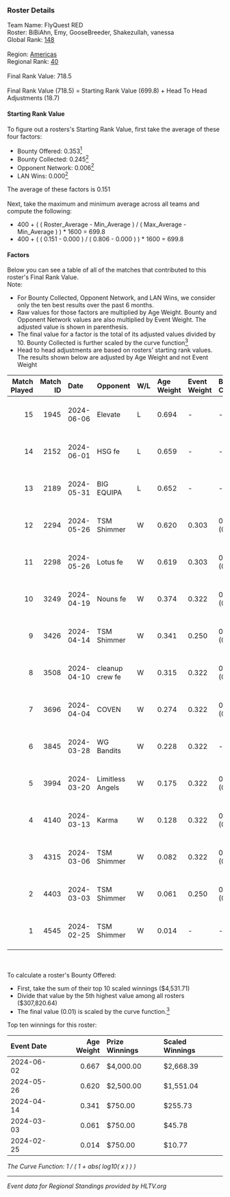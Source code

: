 ### Roster Details<br />
Team Name: FlyQuest RED<br />
Roster: BiBiAhn, Emy, GooseBreeder, Shakezullah, vanessa<br />
Global Rank: [148](../../standings_global_2024_08_21.md)<br />
<br />
Region: [Americas]( ../../standings_americas_2024_08_21.md)<br />
Regional Rank: [40]( ../../standings_americas_2024_08_21.md)<br />
<br />
Final Rank Value:  718.5<br />
<br />
Final Rank Value (718.5) = Starting Rank Value (699.8) + Head To Head Adjustments (18.7)<br />

#### Starting Rank Value<br />
To figure out a rosters's Starting Rank Value, first take the average of these four factors:<br />
- Bounty Offered: 0.353[<sup>1</sup>](#table2)
- Bounty Collected: 0.245[<sup>2</sup>](#table1)
- Opponent Network: 0.006[<sup>2</sup>](#table1)
- LAN Wins: 0.000[<sup>2</sup>](#table1)

The average of these factors is 0.151<br />
<br />
Next, take the maximum and minimum average across all teams and compute the following:<br />
- 400 + ( ( Roster_Average - Min_Average ) / ( Max_Average - Min_Average ) ) * 1600 = 699.8
- 400 + ( ( 0.151 - 0.000 ) / ( 0.806 - 0.000 ) ) * 1600 = 699.8


#### Factors<br />
Below you can see a table of all of the matches that contributed to this roster's Final Rank Value.<br />
Note:<br />

- For Bounty Collected, Opponent Network, and LAN Wins, we consider only the ten best results over the past 6 months.
- Raw values for those factors are multiplied by Age Weight. Bounty and Opponent Network values are also multiplied by Event Weight. The adjusted value is shown in parenthesis.
- The final value for a factor is the total of its adjusted values divided by 10. Bounty Collected is further scaled by the curve function[<sup>3</sup>](#curveFunction)
- Head to head adjustments are based on rosters' starting rank values. The results shown below are adjusted by Age Weight and not Event Weight
<span id="table1"></span><br />


| Match Played | Match ID | Date       | Opponent         | W/L | Age Weight | Event Weight | Bounty Collected | Opponent Network | LAN Wins  | H2H Adj. | Roster                                           |
| -: | -: | :- | :- | :- | :- | :- | :- | :- | :- | -: | :- |
|           15 |     1945 | 2024-06-06 | Elevate          | L   | 0.694      | -            | -                | -                | -         |    -4.18 | BiBiAhn, Emy, GooseBreeder, Shakezullah, vanessa |
|           14 |     2152 | 2024-06-01 | HSG fe           | L   | 0.659      | -            | -                | -                | -         |    -8.46 | BiBiAhn, Emy, GooseBreeder, Kaoday, vanessa      |
|           13 |     2189 | 2024-05-31 | BIG EQUIPA       | L   | 0.652      | -            | -                | -                | -         |   -10.04 | BiBiAhn, Emy, GooseBreeder, Kaoday, vanessa      |
|           12 |     2294 | 2024-05-26 | TSM Shimmer      | W   | 0.620      | 0.303        | 0.021 (0.004)    | 0.154 (0.029)    | 0 (0.000) |     9.51 | BiBiAhn, Emy, GooseBreeder, Kaoday, vanessa      |
|           11 |     2298 | 2024-05-26 | Lotus fe         | W   | 0.619      | 0.303        | 0.004 (0.001)    | 0.031 (0.006)    | 0 (0.000) |     7.33 | BiBiAhn, Emy, GooseBreeder, Kaoday, vanessa      |
|           10 |     3249 | 2024-04-19 | Nouns fe         | W   | 0.374      | 0.322        | 0.004 (0.000)    | 0.019 (0.002)    | 0 (0.000) |     4.43 | BiBiAhn, Emy, GooseBreeder, Kaoday, vanessa      |
|            9 |     3426 | 2024-04-14 | TSM Shimmer      | W   | 0.341      | 0.250        | 0.021 (0.002)    | 0.154 (0.013)    | 0 (0.000) |     5.35 | BiBiAhn, Emy, GooseBreeder, Kaoday, vanessa      |
|            8 |     3508 | 2024-04-10 | cleanup crew fe  | W   | 0.315      | 0.322        | 0.001 (0.000)    | 0.011 (0.001)    | 0 (0.000) |     3.57 | BiBiAhn, Emy, GooseBreeder, Kaoday, vanessa      |
|            7 |     3696 | 2024-04-04 | COVEN            | W   | 0.274      | 0.322        | 0.001 (0.000)    | -                | 0 (0.000) |     2.22 | BiBiAhn, Emy, GooseBreeder, Kaoday, vanessa      |
|            6 |     3845 | 2024-03-28 | WG Bandits       | W   | 0.228      | 0.322        | -                | 0.014 (0.001)    | 0 (0.000) |     2.62 | BiBiAhn, Emy, GooseBreeder, Kaoday, vanessa      |
|            5 |     3994 | 2024-03-20 | Limitless Angels | W   | 0.175      | 0.322        | 0.002 (0.000)    | 0.028 (0.002)    | 0 (0.000) |     2.21 | BiBiAhn, Emy, GooseBreeder, Kaoday, vanessa      |
|            4 |     4140 | 2024-03-13 | Karma            | W   | 0.128      | 0.322        | 0.003 (0.000)    | 0.046 (0.002)    | 0 (0.000) |     1.67 | BiBiAhn, Emy, GooseBreeder, Kaoday, vanessa      |
|            3 |     4315 | 2024-03-06 | TSM Shimmer      | W   | 0.082      | 0.322        | 0.021 (0.001)    | 0.154 (0.004)    | 0 (0.000) |     1.29 | BiBiAhn, Emy, GooseBreeder, Kaoday, vanessa      |
|            2 |     4403 | 2024-03-03 | TSM Shimmer      | W   | 0.061      | 0.250        | 0.021 (0.000)    | 0.154 (0.002)    | -         |     0.96 | BiBiAhn, Emy, GooseBreeder, Kaoday, vanessa      |
|            1 |     4545 | 2024-02-25 | TSM Shimmer      | W   | 0.014      | -            | -                | -                | -         |     0.23 | BiBiAhn, Emy, GooseBreeder, Kaoday, vanessa      |

<br />
<span id="table2"></span><br />
To calculate a roster's Bounty Offered:<br />

- First, take the sum of their top 10 scaled winnings ($4,531.71)
- Divide that value by the 5th highest value among all rosters ($307,820.64)
- The final value (0.01) is scaled by the curve function.[<sup>3</sup>](#curveFunction)

Top ten winnings for this roster:<br />

| Event Date | Age Weight | Prize Winnings | Scaled Winnings |
| :- | -: | :- | :- |
| 2024-06-02 |      0.667 | $4,000.00      | $2,668.39       |
| 2024-05-26 |      0.620 | $2,500.00      | $1,551.04       |
| 2024-04-14 |      0.341 | $750.00        | $255.73         |
| 2024-03-03 |      0.061 | $750.00        | $45.78          |
| 2024-02-25 |      0.014 | $750.00        | $10.77          |


<span id="curveFunction"></span>_The Curve Function: 1 / ( 1 + abs( log10( x ) ) )_<br />

---
_Event data for Regional Standings provided by HLTV.org_<br />
